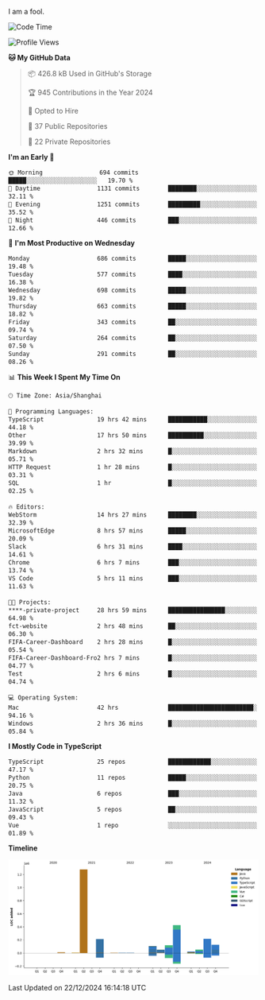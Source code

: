 I am a fool.

<!--START_SECTION:waka-->
![Code Time](http://img.shields.io/badge/Code%20Time-2%2C308%20hrs%2048%20mins-blue)

![Profile Views](http://img.shields.io/badge/Profile%20Views-3-blue)

**🐱 My GitHub Data** 

> 📦 426.8 kB Used in GitHub's Storage 
 > 
> 🏆 945 Contributions in the Year 2024
 > 
> 💼 Opted to Hire
 > 
> 📜 37 Public Repositories 
 > 
> 🔑 22 Private Repositories 
 > 
**I'm an Early 🐤** 

```text
🌞 Morning                694 commits         █████░░░░░░░░░░░░░░░░░░░░   19.70 % 
🌆 Daytime                1131 commits        ████████░░░░░░░░░░░░░░░░░   32.11 % 
🌃 Evening                1251 commits        █████████░░░░░░░░░░░░░░░░   35.52 % 
🌙 Night                  446 commits         ███░░░░░░░░░░░░░░░░░░░░░░   12.66 % 
```
📅 **I'm Most Productive on Wednesday** 

```text
Monday                   686 commits         █████░░░░░░░░░░░░░░░░░░░░   19.48 % 
Tuesday                  577 commits         ████░░░░░░░░░░░░░░░░░░░░░   16.38 % 
Wednesday                698 commits         █████░░░░░░░░░░░░░░░░░░░░   19.82 % 
Thursday                 663 commits         █████░░░░░░░░░░░░░░░░░░░░   18.82 % 
Friday                   343 commits         ██░░░░░░░░░░░░░░░░░░░░░░░   09.74 % 
Saturday                 264 commits         ██░░░░░░░░░░░░░░░░░░░░░░░   07.50 % 
Sunday                   291 commits         ██░░░░░░░░░░░░░░░░░░░░░░░   08.26 % 
```


📊 **This Week I Spent My Time On** 

```text
🕑︎ Time Zone: Asia/Shanghai

💬 Programming Languages: 
TypeScript               19 hrs 42 mins      ███████████░░░░░░░░░░░░░░   44.18 % 
Other                    17 hrs 50 mins      ██████████░░░░░░░░░░░░░░░   39.99 % 
Markdown                 2 hrs 32 mins       █░░░░░░░░░░░░░░░░░░░░░░░░   05.71 % 
HTTP Request             1 hr 28 mins        █░░░░░░░░░░░░░░░░░░░░░░░░   03.31 % 
SQL                      1 hr                █░░░░░░░░░░░░░░░░░░░░░░░░   02.25 % 

🔥 Editors: 
WebStorm                 14 hrs 27 mins      ████████░░░░░░░░░░░░░░░░░   32.39 % 
MicrosoftEdge            8 hrs 57 mins       █████░░░░░░░░░░░░░░░░░░░░   20.09 % 
Slack                    6 hrs 31 mins       ████░░░░░░░░░░░░░░░░░░░░░   14.61 % 
Chrome                   6 hrs 7 mins        ███░░░░░░░░░░░░░░░░░░░░░░   13.74 % 
VS Code                  5 hrs 11 mins       ███░░░░░░░░░░░░░░░░░░░░░░   11.63 % 

🐱‍💻 Projects: 
****-private-project     28 hrs 59 mins      ████████████████░░░░░░░░░   64.98 % 
fct-website              2 hrs 48 mins       ██░░░░░░░░░░░░░░░░░░░░░░░   06.30 % 
FIFA-Career-Dashboard    2 hrs 28 mins       █░░░░░░░░░░░░░░░░░░░░░░░░   05.54 % 
FIFA-Career-Dashboard-Fro2 hrs 7 mins        █░░░░░░░░░░░░░░░░░░░░░░░░   04.77 % 
Test                     2 hrs 6 mins        █░░░░░░░░░░░░░░░░░░░░░░░░   04.74 % 

💻 Operating System: 
Mac                      42 hrs              ████████████████████████░   94.16 % 
Windows                  2 hrs 36 mins       █░░░░░░░░░░░░░░░░░░░░░░░░   05.84 % 
```

**I Mostly Code in TypeScript** 

```text
TypeScript               25 repos            ████████████░░░░░░░░░░░░░   47.17 % 
Python                   11 repos            █████░░░░░░░░░░░░░░░░░░░░   20.75 % 
Java                     6 repos             ███░░░░░░░░░░░░░░░░░░░░░░   11.32 % 
JavaScript               5 repos             ██░░░░░░░░░░░░░░░░░░░░░░░   09.43 % 
Vue                      1 repo              ░░░░░░░░░░░░░░░░░░░░░░░░░   01.89 % 
```



**Timeline**

![Lines of Code chart](https://raw.githubusercontent.com/VeejaLiu/VeejaLiu/master/assets/bar_graph.png)


 Last Updated on 22/12/2024 16:14:18 UTC
<!--END_SECTION:waka-->
